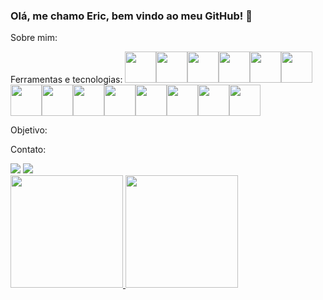 ### Olá, me chamo Eric, bem vindo ao meu GitHub! 👋

Sobre mim:








Ferramentas e tecnologias: 
<img src="https://cdn.jsdelivr.net/gh/devicons/devicon/icons/javascript/javascript-original.svg" width= 50px/><img src="https://cdn.jsdelivr.net/gh/devicons/devicon/icons/typescript/typescript-original.svg" width= 50px/><img src="https://cdn.jsdelivr.net/gh/devicons/devicon/icons/react/react-original-wordmark.svg" width= 50px /><img src="https://cdn.jsdelivr.net/gh/devicons/devicon/icons/express/express-original-wordmark.svg" width= 50px /><img src="https://cdn.jsdelivr.net/gh/devicons/devicon/icons/html5/html5-original-wordmark.svg" width= 50px/><img src="https://cdn.jsdelivr.net/gh/devicons/devicon/icons/css3/css3-original-wordmark.svg" width= 50px/><img src="https://cdn.jsdelivr.net/gh/devicons/devicon/icons/mysql/mysql-original-wordmark.svg" width= 50px/><img src="https://cdn.jsdelivr.net/gh/devicons/devicon/icons/sequelize/sequelize-original-wordmark.svg" width= 50px/><img src="https://cdn.jsdelivr.net/gh/devicons/devicon/icons/nodejs/nodejs-original-wordmark.svg" width= 50px/><img src="https://cdn.jsdelivr.net/gh/devicons/devicon/icons/bootstrap/bootstrap-original-wordmark.svg" width= 50px/><img src="https://cdn.jsdelivr.net/gh/devicons/devicon/icons/git/git-plain.svg" width= 50px/><img src="https://cdn.jsdelivr.net/gh/devicons/devicon/icons/npm/npm-original-wordmark.svg" width= 50px/><img src="https://cdn.jsdelivr.net/gh/devicons/devicon/icons/illustrator/illustrator-plain.svg" width= 50px/><img src="https://cdn.jsdelivr.net/gh/devicons/devicon/icons/sass/sass-original.svg" width= 50px/>

Objetivo:


Contato:
<div>
<a href = "ericaltao13@gmail.com"><img src="https://img.shields.io/badge/Gmail-D14836?style=for-the-badge&logo=gmail&logoColor=white" target="_blank"></a>
<a href="https://www.linkedin.com/in/eric-elias-altão-345842214/" target="_blank"><img src="https://img.shields.io/badge/-LinkedIn-%230077B5?style=for-the-badge&logo=linkedin&logoColor=white" target="_blank"></a>   
</div>

<div>
<a href="https://github.com/Altovisk09">
<img height="180em" src="https://github-readme-stats.vercel.app/api/top-langs/?username=Altovisk09&layout=compact&langs_count=10&theme=dracula"/>
<img height="180em" src="https://github-readme-stats.vercel.app/api?username=Altovisk09&show_icons=true&theme=dracula&include_all_commits=true&count_private=true"/>
</div>











          

<!--
**Altovisk09/Altovisk09** is a ✨ _special_ ✨ repository because its `README.md` (this file) appears on your GitHub profile.

Here are some ideas to get you started:

- 🔭 I’m currently working on ...
- 🌱 I’m currently learning ...
- 👯 I’m looking to collaborate on ...
- 🤔 I’m looking for help with ...
- 💬 Ask me about ...
- 📫 How to reach me: ...
- 😄 Pronouns: ...
- ⚡ Fun fact: ...
-->

